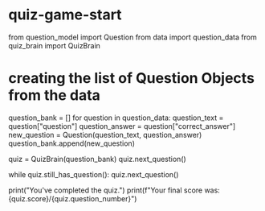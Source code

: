 # quiz-game-start
from question_model import Question
from data import question_data
from quiz_brain import QuizBrain

# creating the list of Question Objects from the data
question_bank = []
for question in question_data:
	question_text = question["question"]
	question_answer = question["correct_answer"]
	new_question = Question(question_text, question_answer)
	question_bank.append(new_question)

quiz = QuizBrain(question_bank)
quiz.next_question()

while quiz.still_has_question():
	quiz.next_question()
	

	
print("You've completed the quiz.")
print(f"Your final score was: {quiz.score}/{quiz.question_number}")
